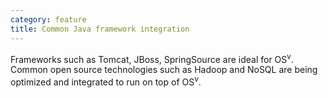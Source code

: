 ```yaml
---
category: feature
title: Common Java framework integration
---
```


Frameworks such as Tomcat, JBoss, SpringSource are ideal for OS<sup>v</sup>. Common open source technologies such as Hadoop and NoSQL are being optimized and integrated to run on top of OS<sup>v</sup>.






